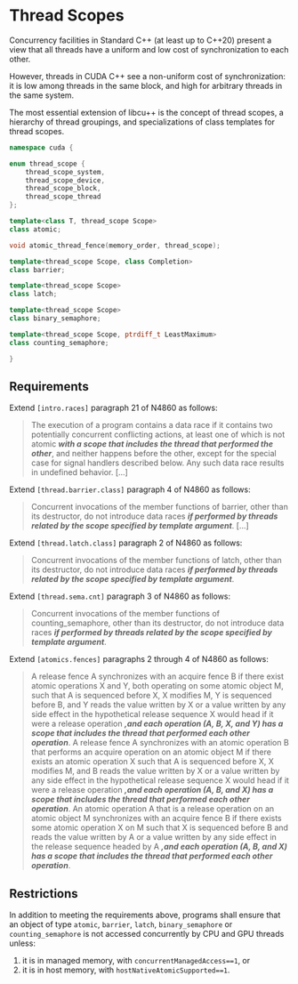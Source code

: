 # Thread Scopes

Concurrency facilities in Standard C++ (at least up to C++20) present a view that all threads have a uniform and low cost of synchronization to each other.

However, threads in CUDA C++ see a non-uniform cost of synchronization: it is low among threads in the same block, and high for arbitrary threads in the same system.

The most essential extension of libcu++ is the concept of thread scopes, a hierarchy of thread groupings, and specializations of class templates for thread scopes.

```c++
namespace cuda {

enum thread_scope {
    thread_scope_system,
    thread_scope_device,
    thread_scope_block,
    thread_scope_thread
};

template<class T, thread_scope Scope>
class atomic;

void atomic_thread_fence(memory_order, thread_scope);

template<thread_scope Scope, class Completion>
class barrier;

template<thread_scope Scope>
class latch;

template<thread_scope Scope>
class binary_semaphore;

template<thread_scope Scope, ptrdiff_t LeastMaximum>
class counting_semaphore;

}
```

## Requirements

Extend `[intro.races]` paragraph 21 of N4860 as follows:
> The execution of a program contains a data race if it contains two potentially concurrent conflicting actions, at least one of which is not atomic ***with a scope that includes the thread that performed the other***, and neither happens before the other, except for the special case for signal handlers described below. Any such data race results in undefined behavior. [...]

Extend `[thread.barrier.class]` paragraph 4 of N4860 as follows:
> Concurrent invocations of the member functions of barrier, other than its destructor, do not introduce data races ***if performed by threads related by the scope specified by template argument***. [...]

Extend `[thread.latch.class]` paragraph 2 of N4860 as follows:
> Concurrent invocations of the member functions of latch, other than its destructor, do not introduce data races ***if performed by threads related by the scope specified by template argument***.

Extend `[thread.sema.cnt]` paragraph 3 of N4860 as follows:
> Concurrent invocations of the member functions of counting_semaphore, other than its destructor, do not introduce data races ***if performed by threads related by the scope specified by template argument***.

Extend `[atomics.fences]` paragraphs 2 through 4 of N4860 as follows:
> A release fence A synchronizes with an acquire fence B if there exist atomic operations X and Y, both operating on some atomic object M, such that A is sequenced before X, X modifies M, Y is sequenced before B, and Y reads the value written by X or a value written by any side effect in the hypothetical release sequence X would head if it were a release operation ***,and each operation (A, B, X, and Y) has a scope that includes the thread that performed each other operation***.
> A release fence A synchronizes with an atomic operation B that performs an acquire operation on an atomic object M if there exists an atomic operation X such that A is sequenced before X, X modifies M, and B reads the value written by X or a value written by any side effect in the hypothetical release sequence X would head if it were a release operation ***,and each operation (A, B, and X) has a scope that includes the thread that performed each other operation***.
> An atomic operation A that is a release operation on an atomic object M synchronizes with an acquire fence B if there exists some atomic operation X on M such that X is sequenced before B and reads the value written by A or a value written by any side effect in the release sequence headed by A ***,and each operation (A, B, and X) has a scope that includes the thread that performed each other operation***.

## Restrictions

In addition to meeting the requirements above, programs shall ensure that an object of type `atomic`, `barrier`, `latch`, `binary_semaphore` or `counting_semaphore` is not accessed concurrently by CPU and GPU threads unless:
  1. it is in managed memory, with `concurrentManagedAccess==1`, or
  2. it is in host memory, with `hostNativeAtomicSupported==1`.
